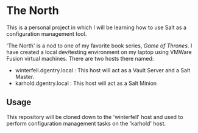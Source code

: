 # The North
This is a personal project in which I will be learning how to use Salt as a configuration management tool.

'The North' is a nod to one of my favorite book series, _Game of Thrones_. I have created a local dev/testing environment on my laptop using VMWare Fusion virtual machines.  There are two hosts there named:

- winterfell.dgentry.local : This host will act as a Vault Server and a Salt Master.
- karhold.dgentry.local : This host will act as a Salt Minion

## Usage
This repository will be cloned down to the 'winterfell' host and used to perform configuration management tasks on the 'karhold' host.


